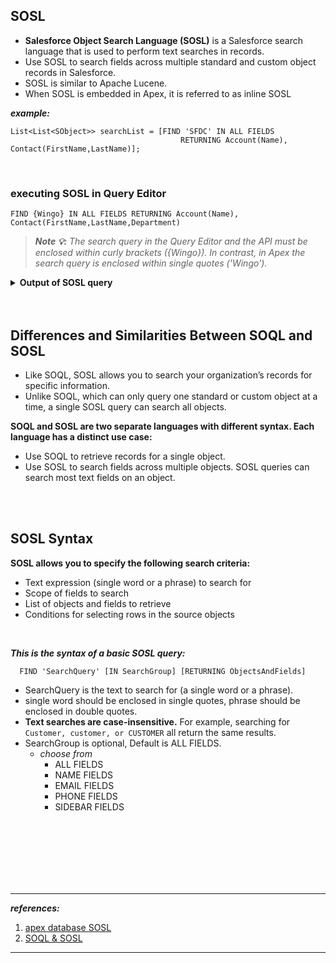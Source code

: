 ## SOSL
- **Salesforce Object Search Language (SOSL)** is a Salesforce search language that is used to perform text searches in records. 
- Use SOSL to search fields across multiple standard and custom object records in Salesforce. 
- SOSL is similar to Apache Lucene.
- When SOSL is embedded in Apex, it is referred to as inline SOSL

***example:***
```apex
List<List<SObject>> searchList = [FIND 'SFDC' IN ALL FIELDS 
                                      RETURNING Account(Name), Contact(FirstName,LastName)];
```


<br/>

### executing SOSL in Query Editor
```
FIND {Wingo} IN ALL FIELDS RETURNING Account(Name), Contact(FirstName,LastName,Department)
```

> ***Note 💡:*** _The search query in the Query Editor and the API must be enclosed within curly brackets ({Wingo}). In contrast, in Apex the search query is enclosed within single quotes ('Wingo')._

<details>
<summary> <b> Output of SOSL query </b> </summary>
<p>

---

![image](https://user-images.githubusercontent.com/63545175/194244331-54396259-8c6d-4022-888c-dc942ded4084.png)

---

</p>
</details>


<br/>

<br/>

## Differences and Similarities Between SOQL and SOSL
- Like SOQL, SOSL allows you to search your organization’s records for specific information. 
- Unlike SOQL, which can only query one standard or custom object at a time, a single SOSL query can search all objects.

**SOQL and SOSL are two separate languages with different syntax. Each language has a distinct use case:**
- Use SOQL to retrieve records for a single object.
- Use SOSL to search fields across multiple objects. SOSL queries can search most text fields on an object.

<br/>

<br/>


## SOSL Syntax
**SOSL allows you to specify the following search criteria:**
- Text expression (single word or a phrase) to search for
- Scope of fields to search
- List of objects and fields to retrieve
- Conditions for selecting rows in the source objects

<br/>

***This is the syntax of a basic SOSL query:***
```
  FIND 'SearchQuery' [IN SearchGroup] [RETURNING ObjectsAndFields]
```

- SearchQuery is the text to search for (a single word or a phrase). 
- single word should be enclosed in single quotes, phrase should be enclosed in double quotes.
- **Text searches are case-insensitive.** For example, searching for ``Customer, customer, or CUSTOMER`` all return the same results.
- SearchGroup is optional, Default is ALL FIELDS.
  - _choose from_ 
    - ALL FIELDS
    - NAME FIELDS
    - EMAIL FIELDS
    - PHONE FIELDS
    - SIDEBAR FIELDS


<br/>

<br/>

<br/>

<br/>

<br/>

<br/>


---
***references:***

1. [apex database SOSL](https://trailhead.salesforce.com/en/content/learn/modules/apex_database/apex_database_sosl)
2. [SOQL & SOSL](https://developer.salesforce.com/docs/atlas.en-us.224.0.soql_sosl.meta/soql_sosl/)


---
